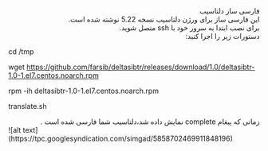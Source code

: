 <div dir="rtl"> فارسی ساز دلتاسیب</div>
<div dir="rtl">این فارسی ساز برای ورژن دلتاسیب نسخه 5.22 نوشته شده است.</div>
<div dir="rtl">برای نصب ابتدا به سرور خود با ssh متصل شوید.</div>
<div dir="rtl">دستورات زیر را اجرا کنید:</div>

cd /tmp

wget https://github.com/farsib/deltasibtr/releases/download/1.0/deltasibtr-1.0-1.el7.centos.noarch.rpm

rpm -ih deltasibtr-1.0-1.el7.centos.noarch.rpm 

translate.sh

<div dir="rtl">زمانی که پیغام complete نمایش داده شد،دلتاسیب شما فارسی شده است .</div>
![alt text](https://tpc.googlesyndication.com/simgad/5858702469911848196)
